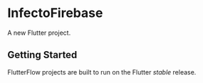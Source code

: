 # InfectoFirebase

A new Flutter project.

## Getting Started

FlutterFlow projects are built to run on the Flutter _stable_ release.
